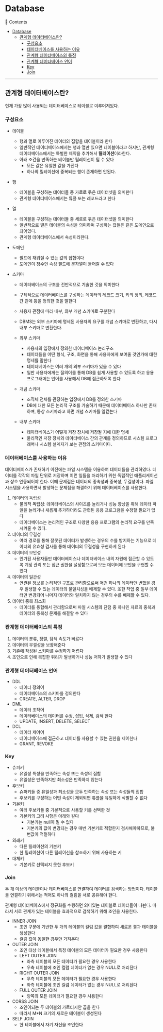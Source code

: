 # Database
:open_book: Contents
- [Database](#database)
  - [관계형 데이터베이스란?](#관계형-데이터베이스란)
    - [구성요소](#구성요소)
    - [데이터베이스를 사용하는 이유](#데이터베이스를-사용하는-이유)
    - [관계형 데이터베이스의 특징](#관계형-데이터베이스의-특징)
    - [관계형 데이터베이스 언어](#관계형-데이터베이스-언어)
    - [Key](#key)
    - [Join](#join)
---

## 관계형 데이터베이스란?
현재 가장 많이 사용되는 데이터베이스로 테이블로 이루어져있다.

### 구성요소
- 테이블
  - 행과 열로 이루어진 데이터의 집합을 테이블이라 한다
  - 일반적인 데이터베이스에서는 행과 열만 있으면 테이블이라고 하지만, 관계형 데이터베이스에서는 특별한 제약을 추가해서 **릴레이션**이라한다.
  - 아래 조건을 만족하는 테이블만 릴레이션이 될 수 있다
    - 모든 값은 유일한 값을 가진다
    - 하나의 릴레이션에 중복되는 행이 존재하면 안된다.

- 행
  - 테이블을 구성하는 데이터들 중 가로로 묶은 데이터셋을 의미한다
  - 관계형 데이터베이스에서는 튜플 또는 레코드라고 한다

- 열
  - 테이블을 구성하는 데이터들 중 세로로 묶은 데이터셋을 의미한다
  - 일반적으로 열은 테이블의 속성을 의미하며 구성하는 값들은 같은 도메인으로 되어있다.
  - 관계형 데이터베이스에서 속성이라한다.

- 도메인
  - 필드에 채워질 수 있는 값의 집합이다
  - 도메인이 정수인 속성 필드에 문자열이 들어갈 수 없다

- 스키마
  - 데이터베이스의 구조를 전반적으로 기술한 것을 의미한다
  - 구체적으로 데이터베이스를 구성하는 데이터의 레코드 크기, 키의 정의, 레코드 간 관계 등을 정의한 것을 말한다
  - 사용자 관점에 따라 내부, 외부 개념 스키마로 구분한다
  - DBMS는 외부 스키마에 명세된 사용자의 요구를 개념 스키마로 변환하고, 다시 내부 스키마로 변환한다.

  - 외부 스키마
    - 사용자의 입장에서 정의한 데이터베이스 논리구조
    - 데이터들을 어떤 형식, 구조, 화면을 통해 사용자에게 보여줄 것인가에 대한 명세를 말한다
    - 데이터베이스는 여러 개의 외부 스키마가 있을 수 있다
    - 일반 사용자에게는 질의어를 통해 DB를 쉽게 사용할 수 있도록 하고 응용 프로그래머는 언어를 사용해서 DB에 접근하도록 한다

  - 개념 스키마
    - 조직체 전체를 관장하는 입장에서 DB를 정의한 스키마
    - DB에 대한 모든 논리적 구조를 기술하기 때문에 데이터베이스 하나만 존재하며, 통상 스키마라고 하면 개념 스키마를 일컫는다

  - 내부 스키마
    - 데이터베이스가 어떻게 저장 장치에 저장될 지에 대한 명세
    - 물리적인 저장 장치와 데이터베이스 간의 관계를 정의하므로 시스템 프로그래머나 시스템 설계자가 보는 관점의 스키마이다.

### 데이터베이스를 사용하는 이유
데이터베이스가 존재하기 이전에는 파일 시스템을 이용하여 데이터들을 관리하였다. 데이터를 각각의 파일 단위로 저장하며 이런 일들을 처리하기 위한 독립적인 애플리케이션과 상호 연동되어야 한다. 이때 문제점은 데이터의 종속성과 중복성, 무결성이다. 파일 시스템을 사용하면서 발생하는 문제점을 해결하기 위해 데이터베이스를 사용한다.

1. 데이터의 독립성
   - 물리적 독립성: 데이터베이스의 사이즈를 늘리거나 성능 향상을 위해 데이터 파일을 늘리거나 새롭게 추가하더라도 관련된 응용 프로그램을 수정할 필요가 없다
   - 데이터베이스는 논리적인 구조로 다양한 응용 프로그램의 논리적 요구를 만족시켜줄 수 있다.
2. 데이터의 무결성
   - 여러 경로를 통해 잘못된 데이터가 발생하는 경우의 수를 방지하는 기능으로 데이터의 유효성 검사를 통해 데이터의 무결성을 구현하게 된다
3. 데이터의 보안성
   - 인가된 사용자들만 데이터베이스나 데이터베이스 내의 자원에 접근할 수 있도록 계정 관리 또는 접근 권한을 설정함으로써 모든 데이터에 보안을 구현할 수 있다
4. 데이터의 일관성
   - 연관된 정보를 논리적인 구조로 관리함으로써 어떤 하나의 데이터만 변했을 경우 발생할 수 있는 데이터의 불일치성을 배제할 수 있다. 또한 작업 중 일부 데이터만 변경되어 나머지 데이터와 일치하지 않는 경우의 수를 배제할 수 있다.
5. 데이터 중복 최소화
   - 데이터를 통합해서 관리함으로써 파일 시스템의 단점 중 하나인 자료의 중복과 데이터의 중복성 문제를 해결할 수 있다

### 관계형 데이터베이스의 특징
1. 데이터의 분류, 정렬, 탐색 속도가 빠르다
2. 데이터의 무결성을 보장해준다
3. 기존에 작성된 스키마를 수정하기 어렵다
4. 조인으로 인해 복잡한 쿼리가 발생하거나 성능 저하가 발생할 수 있다


### 관계형 데이터베이스 언어
- DDL
  - 데이터 정의어
  - 데이터베이스의 스키마를 정의한다
  - CREATE, ALTER, DROP
- DML
  - 데이터 조작어
  - 데이터베이스의 데이터를 수정, 삽입, 삭제, 검색 한다
  - UPDATE, INSERT, DELETE, SELECT
- DCL
  - 데이터 제어어
  - 데이터베이스에 접근하고 데이터를 사용할 수 있는 권한을 제어한다
  - GRANT, REVOKE

### Key
- 슈퍼키
  - 유일성 특성을 만족하는 속성 또는 속성의 집합
  - 유일성은 만족하지만 최소성은 만족하지 않는다
- 후보키
  - 슈퍼키들 중 유일성과 최소성을 모두 만족하는 속성 또는 속성들의 집합
  - 후보키를 구성하는 어떤 속성이 제외되면 튜플을 유일하게 식별할 수 없다
- 기본키
  - 여러 후보키들 중 기본적으로 사용할 키를 선택한 것
  - 기본키의 고려 사항은 아래와 같다
    - 기본키는 null이 될 수 없다
    - 기본키의 값이 변경되는 경우 매번 기본키로 적합한지 검사해야하므로, 불변값이 적절하다
- 외래키
  - 다른 릴레이션의 기본키
  - 한 릴레이션이 다른 릴레이션을 참조하기 위해 사용하는 키
- 대체키
  - 기본키로 선택되지 못한 후보키

### Join
두 개 이상의 테이블이나 데이터베이스를 연결하여 데이터를 검색하는 방법이다. 테이블을 연결하기 위해서는 적어도 하나의 컬럼을 서로 공유해야 한다.

관계형 데이터베이스에서 정규화를 수행하면 의미있는 테이블로 데이터들이 나뉜다. 따라서 서로 관계가 있는 테이블을 효과적으로 검색하기 위해 조인을 사용한다.

- INNER JOIN
  - 조인 구문에 기반한 두 개의 테이블의 컬럼 값을 결합하여 새로운 결과 테이블을 생성한다
  - 컬럼 값이 동일한 경우만 가져온다
- OUTER JOIN
  - 조인 대상 테이블에서 특정 테이블의 모든 데이터가 필요한 경우 사용한다
  - LEFT OUTER JOIN
    - 좌측 테이블의 모든 데이터가 필요한 경우 사용한다
    - 우측 테이블에 조인 컬럼 데이터가 없는 경우 NULL로 처리된다
  - RIGHT OUTER JOIN
    - 우측 테이블의 모든 데이터가 필요한 경우 사용한다
    - 좌측 테이블에 조인 컬럼 데이터가 없는 경우 NULL로 처리된다
  - FULL OUTER JOIN
    - 양쪽의 모든 데이터가 필요한 경우 사용한다
- CORSS JOIN
  - 조인이되는 두 테이블의 카르티시안 곱을 한다
  - 따라서 M*N 크기의 새로운 테이블이 생성된다
- SELF JOIN
  - 한 테이블에서 자기 자신을 조인한다

